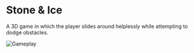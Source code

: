 # Stone & Ice

A 3D game in which the player slides around helplessly while attempting to dodge obstacles.

![Gameplay](https://raw.githubusercontent.com/thfm/resources/master/gameplay.gif)
